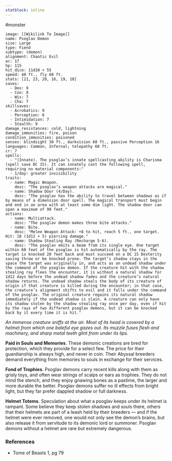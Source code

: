 ```yaml
---
statblock: inline
---
```

 #monster 

```statblock
image: [[Wikilink To Image]]
name: Psoglav Demon
size: Large
type: Fiend
subtype: (demon)
alignment: Chaotic Evil
ac: 17
hp: 115
hit_dice: 11d10 + 55
speed: 40 ft., fly 60 ft.
stats: [21, 23, 20, 16, 19, 18]
saves:
  - Dex: 9
  - Con: 8
  - Wis: 7
  - Cha: 7
skillsaves:
  - Acrobatics: 9
  - Perception: 6
  - Intimidation: 7
  - Stealth: 9
damage_resistances: cold, lightning
damage_immunities: fire, poison
condition_immunities: poisoned
senses: blindsight 30 ft., darkvision 60 ft., passive Perception 16
languages: Common, Infernal; telepathy 60 ft.
cr: 7
spells:
  - "(Innate). The psoglav’s innate spellcasting ability is Charisma (spell save DC 15). It can innately cast the following spell, requiring no material components:"
  - 1/day: greater invisibility
traits:
  - name: Magic Weapon.
    desc: "The psoglav’s weapon attacks are magical."
  - name: Shadow Door (4/Day).
    desc: "The psoglav has the ability to travel between shadows as if by means of a dimension door spell. The magical transport must begin and end in an area with at least some dim light. The shadow door can span a maximum of 90 feet."
actions:
  - name: Multiattack.
    desc: "The psoglav demon makes three bite attacks."
  - name: Bite.
    desc: "Melee Weapon Attack: +8 to hit, reach 5 ft., one target. Hit: 18 (1d12 + 5) piercing damage."
  - name: Shadow Stealing Ray (Recharge 5-6).
    desc: "The psoglav emits a beam from its single eye. One target within 60 feet of the psoglav is hit automatically by the ray. The target is knocked 20 feet back and must succeed on a DC 15 Dexterity saving throw or be knocked prone. The target’s shadow stays in the space the target was originally in, and acts as an undead shadow under the command of the psoglav demon. If the creature hit with the shadow stealing ray flees the encounter, it is without a natural shadow for 1d12 days before the undead shadow fades and the creature’s natural shadow returns. The undead shadow steals the body of its creature of origin if that creature is killed during the encounter; in that case, the creature’s alignment shifts to evil and it falls under the command of the psoglav. The original creature regains its natural shadow immediately if the undead shadow is slain. A creature can only have its shadow stolen by the shadow stealing ray once per day, even if hit by the rays of two different psoglav demons, but it can be knocked back by it every time it is hit."
```

_An immense creature sniffs at the air. Most of its head is covered by a helmet from which one baleful eye gazes out. Its muzzle fuses flesh and machinery, and sharp metal teeth glint from under its lips._

**Paid in Souls and Memories**. These demonic creations are bred for protection, which they provide for a select few. The price for their guardianship is always high, and never in coin. Their Abyssal breeders demand everything from memories to souls in exchange for their services.

**Fond of Trophies**. Psoglav demons carry recent kills along with them as grisly toys, and often wear strings of scalps or ears as trophies. They do not mind the stench, and they enjoy gnawing bones as a pastime, the larger and more durable the better. Psoglav demons suffer no ill effects from bright light, but they far prefer dappled shadow or full darkness.

**Helmet Totems**. Speculation about what a psoglav keeps under its helmet is rampant. Some believe they keep stolen shadows and souls there, others that their helmets are part of a leash held by their breeders — and if the helmet were ever removed, one would not only see the demon’s brains, but also release it from servitude to its demonic lord or summoner. Psoglav demons without a helmet are rare but extremely dangerous.

### References

* Tome of Beasts 1, pg 79
